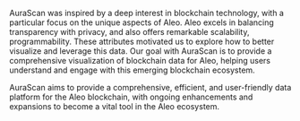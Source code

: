 AuraScan was inspired by a deep interest in blockchain technology, with a particular focus on the unique aspects of Aleo. Aleo excels in balancing transparency with privacy, and also offers remarkable scalability, programmability. These attributes motivated us to explore how to better visualize and leverage this data. Our goal with AuraScan is to provide a comprehensive visualization of blockchain data for Aleo, helping users understand and engage with this emerging blockchain ecosystem.

AuraScan aims to provide a comprehensive, efficient, and user-friendly data platform for the Aleo blockchain, with ongoing enhancements and expansions to become a vital tool in the Aleo ecosystem.
